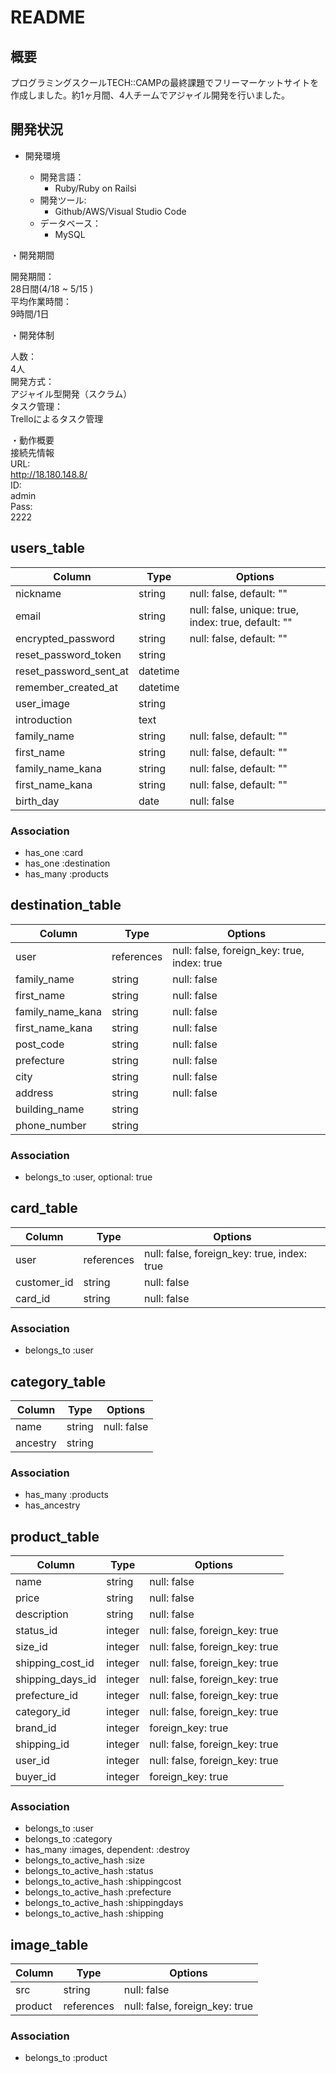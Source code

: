 # README

## 概要
プログラミングスクールTECH::CAMPの最終課題でフリーマーケットサイトを作成しました。約1ヶ月間、4人チームでアジャイル開発を行いました。

## 開発状況
- 開発環境

  - 開発言語：  
    - Ruby/Ruby on Railsi  
  - 開発ツール:  
    - Github/AWS/Visual Studio Code  
  - データベース：  
    - MySQL  


・開発期間

  開発期間：  
    28日間(4/18 ~ 5/15 )  
  平均作業時間：  
    9時間/1日  


・開発体制

  人数：  
    4人  
  開発方式：  
    アジャイル型開発（スクラム）  
  タスク管理：  
    Trelloによるタスク管理  


・動作概要  
  接続先情報  
  URL:  
    http://18.180.148.8/  
  ID:  
    admin  
  Pass:  
    2222  

## users_table

|Column|Type|Options|
|------|----|-------|
|nickname|string|null: false, default: ""|
|email|string|null: false, unique: true, index: true, default: ""|
|encrypted_password|string|null: false, default: ""|
|reset_password_token|string||
|reset_password_sent_at|datetime||
|remember_created_at|datetime||
|user_image|string||
|introduction|text|
|family_name|string|null: false, default: ""|
|first_name|string|null: false, default: ""|
|family_name_kana|string|null: false, default: ""|
|first_name_kana|string|null: false, default: ""|
|birth_day|date|null: false|

### Association

- has_one :card
- has_one :destination
- has_many :products


## destination_table

|Column|Type|Options|
|------|----|-------|
|user|references|null: false, foreign_key: true, index: true|
|family_name|string|null: false|
|first_name|string|null: false|
|family_name_kana|string|null: false|
|first_name_kana|string|null: false|
|post_code|string|null: false|
|prefecture|string|null: false|
|city|string|null: false|
|address|string|null: false|
|building_name|string||
|phone_number|string||

### Association

- belongs_to :user, optional: true


## card_table

|Column|Type|Options|
|------|----|-------|
|user|references|null: false, foreign_key: true, index: true|
|customer_id|string|null: false|
|card_id|string|null: false|

### Association

- belongs_to :user


## category_table

|Column|Type|Options|
|------|----|-------|
|name|string|null: false|
|ancestry|string||

### Association

- has_many :products
- has_ancestry


## product_table

|Column|Type|Options|
|------|----|-------|
|name|string|null: false|
|price|string|null: false|
|description|string|null: false|
|status_id|integer|null: false, foreign_key: true|
|size_id|integer|null: false, foreign_key: true|
|shipping_cost_id|integer|null: false, foreign_key: true|
|shipping_days_id|integer|null: false, foreign_key: true|
|prefecture_id|integer|null: false, foreign_key: true|
|category_id|integer|null: false, foreign_key: true|
|brand_id|integer|foreign_key: true|
|shipping_id|integer|null: false, foreign_key: true|
|user_id|integer|null: false, foreign_key: true|
|buyer_id|integer|foreign_key: true|

### Association

- belongs_to :user
- belongs_to :category
- has_many :images, dependent: :destroy
- belongs_to_active_hash :size
- belongs_to_active_hash :status
- belongs_to_active_hash :shippingcost
- belongs_to_active_hash :prefecture
- belongs_to_active_hash :shippingdays
- belongs_to_active_hash :shipping


## image_table

|Column|Type|Options|
|------|----|-------|
|src|string|null: false|
|product|references|null: false, foreign_key: true|

### Association

- belongs_to :product
